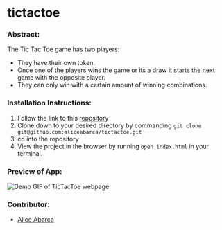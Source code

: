 # tictactoe

### Abstract:
The Tic Tac Toe game has two players:
- They have their own token.
- Once one of the players wins the game or its a draw it starts the next game with the opposite player.
- They can only win with a certain amount of winning combinations.

### Installation Instructions: 
1. Follow the link to this [repository](https://github.com/aliceabarca/tictactoe)
2. Clone down to your desired directory by commanding `git clone git@github.com:aliceabarca/tictactoe.git`
3. cd into the repository
4. View the project in the browser by running `open index.html` in your terminal.

### Preview of App:
![Demo GIF of TicTacToe webpage](https://media.giphy.com/media/v1.Y2lkPTc5MGI3NjExYzhmYTRmODkyODcyNzEwZTJhNzE2MDRjZGVkMjliYjY1M2ZiMWRkZSZlcD12MV9pbnRlcm5hbF9naWZzX2dpZklkJmN0PWc/0yJYEdTJMOTR0GELzl/giphy.gif)

### Contributor:
- [Alice Abarca](https://github.com/aliceabarca)

